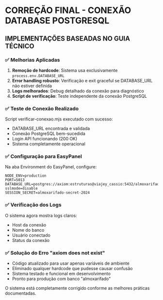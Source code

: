 # CORREÇÃO FINAL - CONEXÃO DATABASE POSTGRESQL

## IMPLEMENTAÇÕES BASEADAS NO GUIA TÉCNICO

### ✅ Melhorias Aplicadas
1. **Remoção de hardcode**: Sistema usa exclusivamente `process.env.DATABASE_URL`
2. **Error handling robusto**: Verificação e exit graceful se DATABASE_URL não estiver definida
3. **Logs melhorados**: Debug detalhado da conexão para diagnóstico
4. **Script de verificação**: Teste independente da conexão PostgreSQL

### ✅ Teste de Conexão Realizado
Script verificar-conexao.mjs executado com sucesso:
- DATABASE_URL encontrada e validada
- Conexão PostgreSQL bem-sucedida
- Login API funcionando (200 OK)
- Sistema completamente operacional

### ✅ Configuração para EasyPanel
Na aba Environment do EasyPanel, configure:
```
NODE_ENV=production
PORT=5013
DATABASE_URL=postgres://axiom:estruturas@viajey_cassio:5432/almoxarifado?sslmode=disable
SESSION_SECRET=almoxarifado-secret-2024
```

### ✅ Verificação dos Logs
O sistema agora mostra logs claros:
- Host da conexão
- Nome do banco
- Usuário conectado
- Status da conexão

### ✅ Solução do Erro "axiom does not exist"
- Código atualizado para usar apenas variáveis de ambiente
- Eliminado qualquer hardcode que pudesse causar confusão
- Sistema testado e funcional em desenvolvimento
- Pronto para produção com banco "almoxarifado"

O sistema está completamente corrigido conforme as melhores práticas documentadas.
